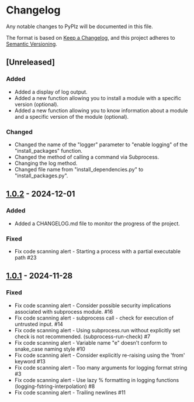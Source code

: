 # Changelog

Any notable changes to PyPIz will be documented in this file.

The format is based on [Keep a Changelog](https://keepachangelog.com/en/1.1.0/),
and this project adheres to [Semantic Versioning](https://semver.org/spec/v2.0.0.html).

## [Unreleased]

### Added

- Added a display of log output.
- Added a new function allowing you to install a module with a specific version (optional).
- Added a new function allowing you to know information about a module and a specific version of the module (optional).

### Changed

- Changed the name of the "logger" parameter to "enable logging" of the "install_packages" function.
- Changed the method of calling a command via Subprocess.
- Changing the log method.
- Changed file name from "install_dependencies.py" to "install_packages.py".

## [1.0.2] - 2024-12-01

### Added

- Added a CHANGELOG.md file to monitor the progress of the project.

### Fixed

-  Fix code scanning alert - Starting a process with a partial executable path #23 

## [1.0.1] - 2024-11-28

### Fixed

- Fix code scanning alert - Consider possible security implications associated with subprocess module. #16 
- Fix code scanning alert - subprocess call - check for execution of untrusted input. #14 
- Fix code scanning alert - Using subprocess.run without explicitly set check is not recommended. (subprocess-run-check) #7 
- Fix code scanning alert - Variable name "e" doesn't conform to snake_case naming style #10 
- Fix code scanning alert - Consider explicitly re-raising using the 'from' keyword #13 
- Fix code scanning alert - Too many arguments for logging format string #3 
- Fix code scanning alert - Use lazy % formatting in logging functions (logging-fstring-interpolation) #8 
- Fix code scanning alert - Trailing newlines #11 
 
[1.0.2]: https://github.com/YourLabXYZ/PyPIz/compare/release/v1.0...release/v1.0.2
[1.0.1]: https://github.com/YourLabXYZ/PyPIz/compare/1.0-release...master